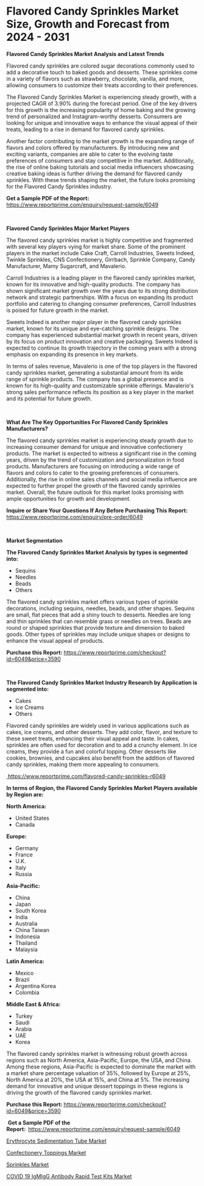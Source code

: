 <p><h1>Flavored Candy Sprinkles Market Size, Growth and Forecast from 2024 - 2031</h1></p><p><strong>Flavored Candy Sprinkles Market Analysis and Latest Trends</strong></p>
<p><p>Flavored candy sprinkles are colored sugar decorations commonly used to add a decorative touch to baked goods and desserts. These sprinkles come in a variety of flavors such as strawberry, chocolate, vanilla, and more, allowing consumers to customize their treats according to their preferences.</p><p>The Flavored Candy Sprinkles Market is experiencing steady growth, with a projected CAGR of 3.90% during the forecast period. One of the key drivers for this growth is the increasing popularity of home baking and the growing trend of personalized and Instagram-worthy desserts. Consumers are looking for unique and innovative ways to enhance the visual appeal of their treats, leading to a rise in demand for flavored candy sprinkles.</p><p>Another factor contributing to the market growth is the expanding range of flavors and colors offered by manufacturers. By introducing new and exciting variants, companies are able to cater to the evolving taste preferences of consumers and stay competitive in the market. Additionally, the rise of online baking tutorials and social media influencers showcasing creative baking ideas is further driving the demand for flavored candy sprinkles. With these trends shaping the market, the future looks promising for the Flavored Candy Sprinkles industry.</p></p>
<p><strong>Get a Sample PDF of the Report:&nbsp;</strong> <a href="https://www.reportprime.com/enquiry/request-sample/6049">https://www.reportprime.com/enquiry/request-sample/6049</a></p>
<p>&nbsp;</p>
<p><strong>Flavored Candy Sprinkles Major Market Players</strong></p>
<p><p>The flavored candy sprinkles market is highly competitive and fragmented with several key players vying for market share. Some of the prominent players in the market include Cake Craft, Carroll Industries, Sweets Indeed, Twinkle Sprinkles, CNS Confectionery, Girrbach, Sprinkle Company, Candy Manufacturer, Mamy Sugarcraft, and Mavalerio.</p><p>Carroll Industries is a leading player in the flavored candy sprinkles market, known for its innovative and high-quality products. The company has shown significant market growth over the years due to its strong distribution network and strategic partnerships. With a focus on expanding its product portfolio and catering to changing consumer preferences, Carroll Industries is poised for future growth in the market.</p><p>Sweets Indeed is another major player in the flavored candy sprinkles market, known for its unique and eye-catching sprinkle designs. The company has experienced substantial market growth in recent years, driven by its focus on product innovation and creative packaging. Sweets Indeed is expected to continue its growth trajectory in the coming years with a strong emphasis on expanding its presence in key markets.</p><p>In terms of sales revenue, Mavalerio is one of the top players in the flavored candy sprinkles market, generating a substantial amount from its wide range of sprinkle products. The company has a global presence and is known for its high-quality and customizable sprinkle offerings. Mavalerio's strong sales performance reflects its position as a key player in the market and its potential for future growth.</p></p>
<p>&nbsp;</p>
<p><strong>What Are The Key Opportunities For Flavored Candy Sprinkles Manufacturers?</strong></p>
<p><p>The flavored candy sprinkles market is experiencing steady growth due to increasing consumer demand for unique and innovative confectionery products. The market is expected to witness a significant rise in the coming years, driven by the trend of customization and personalization in food products. Manufacturers are focusing on introducing a wide range of flavors and colors to cater to the growing preferences of consumers. Additionally, the rise in online sales channels and social media influence are expected to further propel the growth of the flavored candy sprinkles market. Overall, the future outlook for this market looks promising with ample opportunities for growth and development.</p></p>
<p><strong>Inquire or Share Your Questions If Any Before Purchasing This Report:</strong> <a href="https://www.reportprime.com/enquiry/pre-order/6049">https://www.reportprime.com/enquiry/pre-order/6049</a></p>
<p>&nbsp;</p>
<p><strong>Market Segmentation</strong></p>
<p><strong>The Flavored Candy Sprinkles Market Analysis by types is segmented into:</strong></p>
<p><ul><li>Sequins</li><li>Needles</li><li>Beads</li><li>Others</li></ul></p>
<p><p>The flavored candy sprinkles market offers various types of sprinkle decorations, including sequins, needles, beads, and other shapes. Sequins are small, flat pieces that add a shiny touch to desserts. Needles are long and thin sprinkles that can resemble grass or needles on trees. Beads are round or shaped sprinkles that provide texture and dimension to baked goods. Other types of sprinkles may include unique shapes or designs to enhance the visual appeal of products.</p></p>
<p><strong>Purchase this Report:&nbsp;</strong><a href="https://www.reportprime.com/checkout?id=6049&price=3590">https://www.reportprime.com/checkout?id=6049&price=3590</a></p>
<p>&nbsp;</p>
<p><strong>The Flavored Candy Sprinkles Market Industry Research by Application is segmented into:</strong></p>
<p><ul><li>Cakes</li><li>Ice Creams</li><li>Others</li></ul></p>
<p><p>Flavored candy sprinkles are widely used in various applications such as cakes, ice creams, and other desserts. They add color, flavor, and texture to these sweet treats, enhancing their visual appeal and taste. In cakes, sprinkles are often used for decoration and to add a crunchy element. In ice creams, they provide a fun and colorful topping. Other desserts like cookies, brownies, and cupcakes also benefit from the addition of flavored candy sprinkles, making them more appealing to consumers.</p></p>
<p><a href="https://www.reportprime.com/flavored-candy-sprinkles-r6049">&nbsp;https://www.reportprime.com/flavored-candy-sprinkles-r6049</a></p>
<p><strong>In terms of Region, the Flavored Candy Sprinkles Market Players available by Region are:</strong></p>
<p>
    <p> <strong> North America: </strong>
        <ul>
            <li>United States</li>
            <li>Canada</li>
        </ul>
        </p> 
    <p> <strong> Europe: </strong>
        <ul>
            <li>Germany</li>
            <li>France</li>
            <li>U.K.</li>
            <li>Italy</li>
            <li>Russia</li>
        </ul>
        </p> 
    <p> <strong> Asia-Pacific: </strong>
        <ul>
            <li>China</li>
            <li>Japan</li>
            <li>South Korea</li>
            <li>India</li>
            <li>Australia</li>
            <li>China Taiwan</li>
            <li>Indonesia</li>
            <li>Thailand</li>
            <li>Malaysia</li>
        </ul>
        </p> 
    <p> <strong> Latin America: </strong>
        <ul>
            <li>Mexico</li>
            <li>Brazil</li>
            <li>Argentina Korea</li>
            <li>Colombia</li>
        </ul>
        </p> 
    <p> <strong> Middle East & Africa: </strong>
        <ul>
            <li>Turkey</li>
            <li>Saudi</li>
            <li>Arabia</li>
            <li>UAE</li>
            <li>Korea</li>
        </ul>
    </p>
    </p>
<p><p>The flavored candy sprinkles market is witnessing robust growth across regions such as North America, Asia-Pacific, Europe, the USA, and China. Among these regions, Asia-Pacific is expected to dominate the market with a market share percentage valuation of 35%, followed by Europe at 25%, North America at 20%, the USA at 15%, and China at 5%. The increasing demand for innovative and unique dessert toppings in these regions is driving the growth of the flavored candy sprinkles market.</p></p>
<p><strong>Purchase this Report: </strong><a href="https://www.reportprime.com/checkout?id=6049&price=3590">https://www.reportprime.com/checkout?id=6049&price=3590</a></p>
<p>&nbsp;<strong>Get a Sample PDF of the Report:&nbsp;&nbsp;</strong><a href="https://www.reportprime.com/enquiry/request-sample/6049">https://www.reportprime.com/enquiry/request-sample/6049</a></p>
<p><strong></strong></p>
<p><p><a href="https://issuu.com/reportprime-2/docs/erythrocyte-sedimentation-tube-market-size-2030.pp">Erythrocyte Sedimentation Tube Market</a></p><p><a href="https://github.com/dancokkoe288/Market-Research-Report-List-1/blob/main/confectionery-toppings-market.md">Confectionery Toppings Market</a></p><p><a href="https://github.com/kumertitash/Market-Research-Report-List-1/blob/main/sprinkles-market.md">Sprinkles Market</a></p><p><a href="https://issuu.com/reportprime-2/docs/covid-19-igmigg-antibody-rapid-test-kits-market-si">COVID 19 IgMIgG Antibody Rapid Test Kits Market</a></p></p>